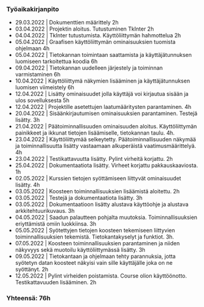 ### Työaikakirjanpito

- 29.03.2022 | Dokumenttien määrittely 2h
- 03.04.2022 | Projektin aloitus. Tutustuminen TkInter 2h
- 04.04.2022 | TkInter tutustumista. Käyttöliittymän hahmottelua 2h
- 05.04.2022 | Graafisen käyttöliittymän ominaisuuksien tuomista ohjelmaan 4h
- 05.04.2022 | Tietokannan toimintaan saattamista ja käyttäjätunnuksen luomiseen tarkoitettua koodia 6h
- 09.04.2022 | Tietokannan uudelleen järjestely ja toiminnan varmistaminen 6h
- 10.04.2022 | Käyttöliittymä näkymien lisääminen ja käyttäjätunnuksen luomisen viimeistely 6h
- 12.04.2022 | Lisätty ominaisuudet jolla käyttäjä voi kirjautua sisään ja ulos sovelluksesta 5h
- 12.04.2022 | Projektille asetettujen laatumääritysten parantaminen. 4h
- 20.04.2022 | Sisäänkirjautumisen ominaisuuksien parantaminen. Testejä lisätty. 3h
- 21.04.2022 | Päätoiminnallisuuden ominaisuuden aloitus. Käyttöliittymän painikkeet ja ikkunat tietojen lisäämiselle, tietokannan taulu. 4h.
- 23.04.2022 | Käyttöliittymää selkeytetty. Päätoiminnallisuuden näkymää ja toiminnallisuutta lisätty vastaamaan alkuperäistä vaatimusmäärittelyä. 4h
- 23.04.2022 | Testikattavuutta lisätty. Pylint virheitä korjattu. 2h
- 25.04.2022 | Dokumentaatiota lisätty. Virheet korjattu pakkauskaaviosta. 1h
- 02.05.2022 | Kurssien tietojen syöttämiseen liittyvät ominaisuudet lisätty. 4h
- 03.05.2022 | Koosteen toiminnallisuuksien lisäämistä aloitettu. 2h
- 03.05.2022 | Testejä ja dokumentaatiota lisätty. 3h
- 03.05.2022 | Dokumentaatioon lisätty alustava käyttöohje ja alustava arkkitehtuurikuvaus. 3h
- 04.05.2022 | Saadun palautteen pohjalta muutoksia. Toiminnallisuuksien eriyttämistä omiin luokkiinsa. 3h
- 05.05.2022 | Syötettyjen tietojen koosteen tekemiseen liittyvien toiminnallisuuksien tekemistä. Tietokantakyselyt ja funktiot. 3h.
- 07.05.2022 | Koosteen toiminnallisuuksien parantaminen ja niiden näkyvyys sekä muotoilu käyttöliittymässä lisätty. 3h
- 09.05.2022 | Tietokantaan ja ohjelmaan tehty parannuksia, jotta syötetyn datan koosteet näkyisi vain sille käyttäjälle joka on ne syöttänyt. 2h
- 12.05.2022 | Pylint virheiden poistamista. Course olion käyttöönotto. Testikattavuuden lisääminen. 2h
### Yhteensä: 76h
